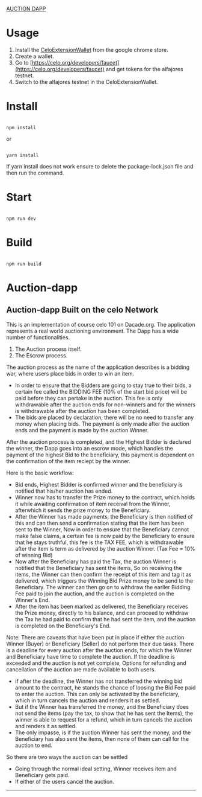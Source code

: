 [AUCTION DAPP](https://ruthbuhriah.github.io/Auction-dapp/)

# Usage
1. Install the [CeloExtensionWallet](https://chrome.google.com/webstore/detail/celoextensionwallet/kkilomkmpmkbdnfelcpgckmpcaemjcdh?hl=en) from the google chrome store.
2. Create a wallet.
3. Go to [https://celo.org/developers/faucet](https://celo.org/developers/faucet) and get tokens for the alfajores testnet.
4. Switch to the alfajores testnet in the CeloExtensionWallet.

# Install

```

npm install

```

or 

```

yarn install

```
If yarn install does not work ensure to delete the package-lock.json file and then run the command.

# Start

```

npm run dev

```

# Build

```

npm run build

```


# Auction-dapp
Auction-dapp Built on the celo Network
----------------------------------------------------------------------------
This is an implementation of course celo 101 on Dacade.org.
The application represents a real world auctioning environment. The Dapp has a wide number of functionalities. 
1. The Auction process itself.
2. The Escrow process.

The auction process as the name of the application describes is a bidding war, where users place bids in order to win an item. 
- In order to ensure that the Bidders are going to stay true to their bids, a certain fee called the BIDDING FEE (10% of the start bid price) will be paid before   they can pertake in the auction. This fee is only withdrawable after the auction ends for non-winners and for the winners is withdrawable after the auction has   been completed.
- The bids are placed by declaration, there will be no need to transfer any money when placing bids. The payment is only made after the auction ends and the         payment is made by the auction Winner.

After the auction process is completed, and the Highest Bidder is declared the winner, the Dapp goes into an escrow mode, which handles the payment of the highest Bid to the beneficiary, this payment is dependent on the confirmation of the item reciept by the winner. 

Here is the basic workflow:
- Bid ends, Highest Bidder is confirmed winner and the beneficiary is notified that his/her auction has ended. 
- Winner now has to transfer the Prize money to the contract, which holds it while awaiting confirmation of item receival from the Winner, afterwhich it sends the   prize money to the Beneficiary.
- After the Winner has made payments, the Beneficiary is then notified of this and can then send a confirmation stating that the item has been sent to the Winner,   Now in order to ensure that the Beneficiary cannot make false claims, a certain fee is now paid by the Beneficiary to ensure that he stays truthful, this fee is   the TAX FEE, which is withdrawable after the item is term as delivered by the auction Winner. (Tax Fee = 10% of winning Bid)
- Now after the Beneficiary has paid the Tax, the auction Winner is notified that the Beneficiary has sent the items, So on receiving the items, the Winner can     then confirm the receipt of this item and tag it as delivered, which triggers the Winning Bid Prize money to be send to the Beneficiary. The winner can then go   on to withdraw the earlier Bidding Fee paid to join the auction, and the auction is completed on the Winner's End.
- After the item has been marked as delivered, the Beneficiary receives the Prize money, directly to his balance, and can proceed to withdraw the Tax he had paid   to confirm that he had sent the item, and the auction is completed on the Beneficiary's End.

Note: There are caveats that have been put in place if either the auction Winner (Buyer) or Beneficiary (Seller) do not perform their due tasks. There is a deadline for every auction after the auction ends, for which the Winner and Beneficiary have time to complete the auction. If the deadline is exceeded and the auction is not yet complete, Options for refunding and cancellation of the auction are made available to both users.
- if after the deadline, the Winner has not transferred the winning bid amount to the contract, he stands the chance of loosing the Bid Fee paid to enter the       auction. This can only be activated by the beneficiary, which in turn cancels the auction and renders it as settled.
- But if the Winner has transferred the money, and the Beneficiary does not send the items (pay the tax, to show that he has sent the Items), the winner is able     to request for a refund, which in turn cancels the auction and renders it as settled.
- The only impasse, is if the auction Winner has sent the money, and the Beneficiary has also  sent the items, then none of them can call for the auction to end.

So there are two ways the auction can be settled
- Going through the normal ideal setting, Winner receives item and Beneficiary gets paid.
- If either of the users cancel the auction.
------------------------------------------------------------------------------------------------------------------------------------------------------------------

